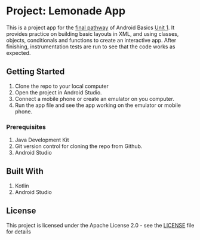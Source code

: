 # Project: Lemonade App

This is a project app for the 
[final pathway](https://developer.android.com/courses/pathways/android-basics-kotlin-four) of Android Basics 
[Unit 1](https://developer.android.com/courses/android-basics-kotlin/unit-1). It provides practice on building basic layouts in XML, and using classes, 
objects, conditionals and functions to create an interactive app. After finishing, instrumentation tests are run to 
see that the code works as expected.

## Getting Started
1. Clone the repo to your local computer
2. Open the project in Android Studio.
3. Connect a mobile phone or create an emulator on you computer.
4. Run the app file and see the app working on the emulator or mobile phone.

### Prerequisites
1. Java Development Kit
2. Git version control for cloning the repo from Github.
3. Android Studio

## Built With
1. Kotlin
2. Android Studio

## License

This project is licensed under the Apache License 2.0 - see the [LICENSE](LICENSE) file for details